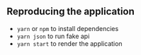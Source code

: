 ## Reproducing the application

- `yarn` or `npm` to install dependencies
- `yarn json` to run fake api
- `yarn start` to render the application
